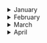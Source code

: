
<details><summary>January</summary>

##### 5-01-2023
* [Spatial structure of workplace and communication between colleagues: A study of E-mail exchange and spatial relatedness on the MIT campus](https://www.sciencedirect.com/science/article/pii/S0378873322000375?via%3Dihub) #MIT #campus #insight #email #spatial #analysis
  
</p>
</details>
<details><summary>February</summary>

##### 1-02-2023
* [On plagiarism](https://tetragrammaton.squarespace.com/articles/plagiarism-m69kk) (password: `takeabreath`) #history #ideas #insight  #analysis

##### 4-02-2024
* [Music painted on the wall of a Venetian orphanage will be heard again nearly 250 years later](https://theconversation.com/music-painted-on-the-wall-of-a-venetian-orphanage-will-be-heard-again-nearly-250-years-later-211995) #music #history

##### 24-02-2023
* [The world capital of endangered languages](https://www.nytimes.com/interactive/2024/02/22/magazine/endangered-languages-nyc.html) (password: `takeabreath`) #history #ideas #insight  #analysis 
</p>
</details>
<details><summary>March</summary>

##### 24-03-2023
* [What conductors are really doing](https://www.youtube.com/watch?v=diwV2HGKerE&ab_channel=WIRED) #legato #insight #music #analysis

##### 29-03-2023
* [Chills and thrills: why some people love music – and others don’t](https://theconversation.com/chills-and-thrills-why-some-people-love-music-and-others-dont-24007) #insight #music #analysis #inner_feelings 
</p>
</details>
<details><summary>April</summary>

##### 6-04-2024
* [The Work Of This Clandestine Army Unit That Used Guile To Fight The Nazis Is Highly Relevant Again](https://www.twz.com/news-features/the-work-of-this-clandestine-army-unit-that-used-guile-to-fight-the-nazis-is-highly-relevant-again) #war #disguise #history #analysis

##### 15-04-2024
* [30 Years of American Anxieties](https://pudding.cool/2018/11/dearabby/) #data #visualization 

</p>
</details>
